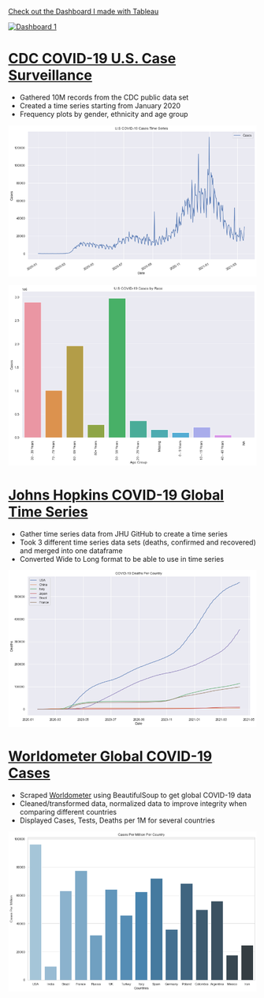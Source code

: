 [Check out the Dashboard I made with Tableau](https://public.tableau.com/app/profile/calvindsza/viz/COVID-19U_S_CasesDashboard/Dashboard1)

<div class='tableauPlaceholder' id='viz1631489827271' style='position: relative'><noscript><a href='https://public.tableau.com/app/profile/calvindsza/viz/COVID-19U_S_CasesDashboard/Dashboard1' target="_blank" rel="noopener noreferrer"><img alt='Dashboard 1 ' src='https:&#47;&#47;public.tableau.com&#47;static&#47;images&#47;CO&#47;COVID-19U_S_CasesDashboard&#47;Dashboard1&#47;1_rss.png' style='border: none' /></a></noscript><object class='tableauViz'  style='display:none;'><param name='host_url' value='https%3A%2F%2Fpublic.tableau.com%2F' /> <param name='embed_code_version' value='3' /> <param name='site_root' value='' /><param name='name' value='COVID-19U_S_CasesDashboard&#47;Dashboard1' /><param name='tabs' value='no' /><param name='toolbar' value='yes' /><param name='static_image' value='https:&#47;&#47;public.tableau.com&#47;static&#47;images&#47;CO&#47;COVID-19U_S_CasesDashboard&#47;Dashboard1&#47;1.png' /> <param name='animate_transition' value='yes' /><param name='display_static_image' value='yes' /><param name='display_spinner' value='yes' /><param name='display_overlay' value='yes' /><param name='display_count' value='yes' /><param name='language' value='en-US' /></object></div>                

# [CDC COVID-19 U.S. Case Surveillance](https://github.com/Calvindsza/CDC-COVID-Cases-US)
* Gathered 10M records from the CDC public data set
* Created a time series starting from January 2020
* Frequency plots by gender, ethnicity and age group

![ts](/images/time_series_graph.png)

![age](/images/age_group_graph.png)




# [Johns Hopkins COVID-19 Global Time Series](https://github.com/Calvindsza/JH-COVID-Global-TS)
* Gather time series data from JHU GitHub to create a time series
* Took 3 different time series data sets (deaths, confirmed and recovered) and merged into one dataframe
* Converted Wide to Long format to be able to use in time series

![all](/images/jhu_all_countries_deaths_ts.png)




# [Worldometer Global COVID-19 Cases](https://github.com/Calvindsza/Worldometer-Global-COVID-Cases)
* Scraped [Worldometer](https://www.worldometers.info/coronavirus/) using BeautifulSoup to get global COVID-19 data
* Cleaned/transformed data, normalized data to improve integrity when comparing different countries
* Displayed Cases, Tests, Deaths per 1M for several countries


![global_cases](/images/worldometer_cases_per_m.png)
